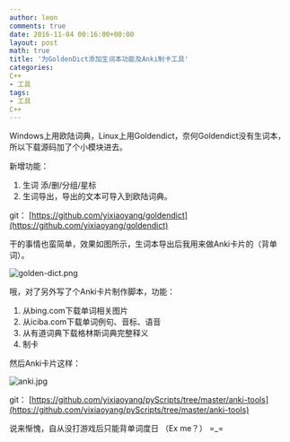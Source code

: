 ```yaml
---
author: leon
comments: true
date: 2016-11-04 00:16:00+00:00
layout: post
math: true
title: '为GoldenDict添加生词本功能及Anki制卡工具'
categories:
C++
- 工具
tags:
- 工具
C++
---
```



Windows上用欧陆词典，Linux上用Goldendict，奈何Goldendict没有生词本，所以下载源码加了个小模块进去。

新增功能：

1. 生词 添/删/分组/星标  
2. 生词导出，导出的文本可导入到欧陆词典。  

git： [https://github.com/yixiaoyang/goldendict](https://github.com/yixiaoyang/goldendict)

干的事情也蛮简单，效果如图所示，生词本导出后我用来做Anki卡片的（背单词）。

![golden-dict.png](http://cdn4.snapgram.co/images/2016/12/12/golden-dict.png)

哦，对了另外写了个Anki卡片制作脚本，功能：

1. 从bing.com下载单词相关图片
2. 从iciba.com下载单词例句、音标、语音
3. 从有道词典下载格林斯词典完整释义
4. 制卡

然后Anki卡片这样：

![anki.jpg](http://cdn3.snapgram.co/imgs/2016/12/12/anki.md.jpg)

git： [https://github.com/yixiaoyang/pyScripts/tree/master/anki-tools](https://github.com/yixiaoyang/pyScripts/tree/master/anki-tools)

说来惭愧，自从没打游戏后只能背单词度日 （Ex me？） =_=
